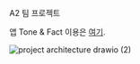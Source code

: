A2 팀 프로젝트

앱 Tone & Fact 이용은 [여기](http://13.58.98.48:8080/).

![project architecture drawio (2)](https://user-images.githubusercontent.com/83438381/163582843-4e0869d0-67dd-4dc9-889e-fe034b784275.png)
